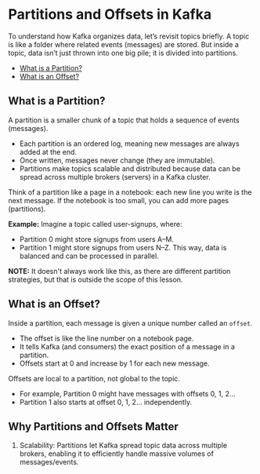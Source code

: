 # Partitions and Offsets in Kafka
To understand how Kafka organizes data, let’s revisit topics briefly.
A topic is like a folder where related events (messages) are stored. But inside a topic, data isn’t just thrown into one big pile; it is divided into partitions.

- [What is a Partition?](https://github.com/coredataengineers/CDE-BOOTCAMP/blob/main/12_apache_kafka/05-Partition-and-Offset.md#what-is-a-partition)
- [What is an Offset?](https://github.com/coredataengineers/CDE-BOOTCAMP/blob/main/12_apache_kafka/05-Partition-and-Offset.md#what-is-an-offset)

## What is a Partition?
A partition is a smaller chunk of a topic that holds a sequence of events (messages).

* Each partition is an ordered log, meaning new messages are always added at the end.
* Once written, messages never change (they are immutable).
* Partitions make topics scalable and distributed because data can be spread across multiple brokers (servers) in a Kafka cluster.

Think of a partition like a page in a notebook: each new line you write is the next message. If the notebook is too small, you can add more pages (partitions).

**Example:**
Imagine a topic called user-signups, where:

* Partition 0 might store signups from users A–M.
* Partition 1 might store signups from users N–Z.
This way, data is balanced and can be processed in parallel.

**NOTE:** It doesn't always work like this, as there are different partition strategies, but that is outside the scope of this lesson.


## What is an Offset?
Inside a partition, each message is given a unique number called an `offset`.

* The offset is like the line number on a notebook page.
* It tells Kafka (and consumers) the exact position of a message in a partition.
* Offsets start at 0 and increase by 1 for each new message.

Offsets are local to a partition, not global to the topic.

* For example, Partition 0 might have messages with offsets 0, 1, 2...
* Partition 1 also starts at offset 0, 1, 2... independently.

## Why Partitions and Offsets Matter
1. Scalability: Partitions let Kafka spread topic data across multiple brokers, enabling it to efficiently handle massive volumes of messages/events.












